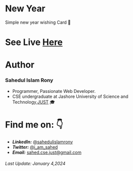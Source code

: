 # New Year
Simple new year wishing Card 🌃

# See Live [Here](http://sahedulislamrony.github.io/projects/new-year)


# Author
### Sahedul Islam Rony
- Programmer, Passionate Web Developer.
- CSE undergraduate at Jashore University of Science and Technology,[JUST](https://just.edu.bd) 🎓


# Find me on: 👇

- ***LinkedIn:*** [@sahedulislamrony](https://www.linkedin.com/in/sahedulislamrony)
- ***Twitter:*** [@i_am_sahed](https://www.twitter.com/i_am_Sahed)
- ***Email:*** [sahed.cse.just@gmail.com](mailto:sahed.cse.just@gmail.com)


###### Last Update: January 4,2024

